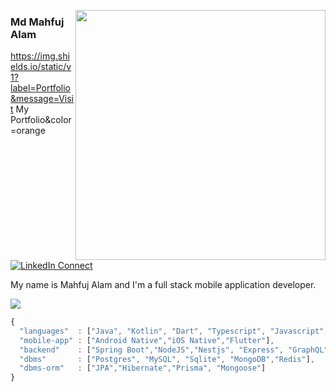 [<img align="right" width="400" src="https://github-readme-stats.vercel.app/api?username=devloper64&show_icons=true"/>](https://github.com/devloper64)

### Md Mahfuj Alam

https://img.shields.io/static/v1?label=Portfolio&message=Visit My Portfolio&color=orange <br/>

[![LinkedIn Connect](https://img.shields.io/badge/%20-Connect-black?color=14171A&labelColor=212121&logo=linkedin&logoColor=blue)](https://www.linkedin.com/in/md-mahfuj-24967b146/)

My name is Mahfuj Alam and I'm a full stack mobile application developer.


![](https://github-readme-stats.vercel.app/api/top-langs/?username=devloper64&langs_count=20&theme=blue-green&layout=compact&hide=html)


```js
{
  "languages"  : ["Java", "Kotlin", "Dart", "Typescript", "Javascript",  "C", "C++", "Swift"],
  "mobile-app" : ["Android Native","iOS Native","Flutter"],
  "backend"    : ["Spring Boot","NodeJS","Nestjs", "Express", "GraphQL"],
  "dbms"       : ["Postgres", "MySQL", "Sqlite", "MongoDB","Redis"],
  "dbms-orm"   : ["JPA","Hibernate","Prisma", "Mongoose"]
}
```
